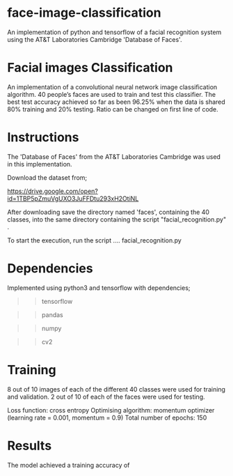 # face-image-classification
An implementation of python and tensorflow of a facial recognition system using the AT&T Laboratories Cambridge 'Database of Faces'.

Facial images Classification
============================

An implementation of a convolutional neural network image classification 
algorithm. 40 people’s faces are used to train and test this classifier. 
The best test accuracy achieved so far as been 96.25% when the data is shared 
80% training and 20% testing. Ratio can be changed on first line of code.


Instructions
============
The 'Database of Faces' from the AT&T Laboratories Cambridge was
used in this implementation.

Download the dataset from; 

https://drive.google.com/open?id=1TBP5pZmuVgUXO3JuFFDtu293xH2OtiNL

After downloading save the directory named 'faces', containing the 40 classes, 
into the same directory containing the script "facial_recognition.py" .

To start the execution, run the script .... facial_recognition.py


Dependencies
============

Implemented using python3 and tensorflow with dependencies;

>> tensorflow

>> pandas

>> numpy

>> cv2


Training
========

8 out of 10 images of each of the different 40 classes were used for training and validation. 2 out of 10 of each of the faces were used for testing.

Loss function: cross entropy
Optimising algorithm: momentum optimizer (learning rate = 0.001, momentum = 0.9)
Total number of epochs: 150



Results
=======

The model achieved a training accuracy of 

